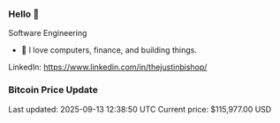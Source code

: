 ### Hello 🤙  

Software Engineering

- 🔭 I love computers, finance, and building things.
  
LinkedIn: https://www.linkedin.com/in/thejustinbishop/  


































































































































































































































































































































































































































































































































































































































































































































































































































































































































































































































































































### Bitcoin Price Update
Last updated: 2025-09-13 12:38:50 UTC
Current price: $115,977.00 USD
